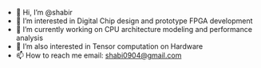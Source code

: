 - 👋 Hi, I’m @shabir
- 👀 I’m interested in Digital Chip design and prototype FPGA development
- 🌱 I’m currently working on CPU architecture modeling and performance analysis
- 💞️ I’m also interested in Tensor computation on Hardware
- 📫 How to reach me email: shabi0904@gmail.com

<!---
shabir0904/shabir0904 is a ✨ special ✨ repository because its `README.md` (this file) appears on your GitHub profile.
You can click the Preview link to take a look at your changes.
--->
